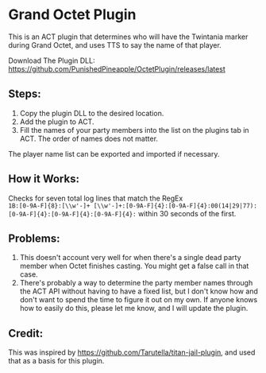 # Grand Octet Plugin
This is an ACT plugin that determines who will have the Twintania marker during Grand Octet, and uses TTS to say the name of that player.

Download The Plugin DLL:\
https://github.com/PunishedPineapple/OctetPlugin/releases/latest

## Steps:
1. Copy the plugin DLL to the desired location.
2. Add the plugin to ACT.
3. Fill the names of your party members into the list on the plugins tab in ACT.  The order of names does not matter.

The player name list can be exported and imported if necessary.

## How it Works:
Checks for seven total log lines that match the RegEx\
`1B:[0-9A-F]{8}:[\\w'-]+ [\\w'-]+:[0-9A-F]{4}:[0-9A-F]{4}:00(14|29|77):[0-9A-F]{4}:[0-9A-F]{4}:[0-9A-F]{4}:`
within 30 seconds of the first.

## Problems:
1. This doesn't account very well for when there's a single dead party member when Octet finishes casting.  You might get a false call in that case.
2. There's probably a way to determine the party member names through the ACT API without having to have a fixed list, but I don't know how and don't want to spend the time to figure it out on my own.  If anyone knows how to easily do this, please let me know, and I will update the plugin.

## Credit:
This was inspired by https://github.com/Tarutella/titan-jail-plugin, and used that as a basis for this plugin.

